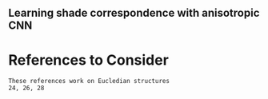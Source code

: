 ## Learning shade correspondence with anisotropic CNN


# References to Consider
```
These references work on Eucledian structures
24, 26, 28

```